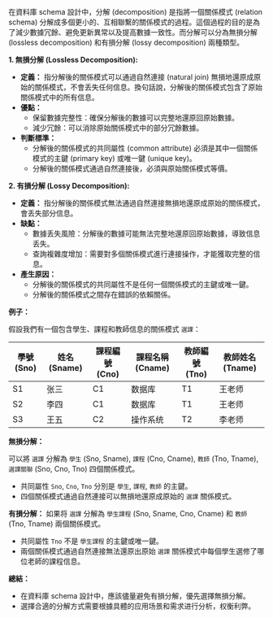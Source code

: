 在資料庫 schema 設計中，分解 (decomposition) 是指將一個關係模式 (relation schema) 分解成多個更小的、互相聯繫的關係模式的過程。這個過程的目的是為了減少數據冗餘、避免更新異常以及提高數據一致性。而分解可以分為無損分解 (lossless decomposition) 和有損分解 (lossy decomposition) 兩種類型。

**1. 無損分解 (Lossless Decomposition):**

- **定義：** 指分解後的關係模式可以通過自然連接 (natural join) 無損地還原成原始的關係模式，不會丢失任何信息。換句話說，分解後的關係模式包含了原始關係模式中的所有信息。
- **優點：** 
    - 保留數據完整性：確保分解後的數據可以完整地還原回原始數據。
    - 減少冗餘：可以消除原始關係模式中的部分冗餘數據。
- **判斷標準：**  
    - 分解後的關係模式的共同屬性 (common attribute) 必須是其中一個關係模式的主鍵 (primary key) 或唯一鍵 (unique key)。
    - 分解後的關係模式通過自然連接後，必須與原始關係模式等價。

**2. 有損分解 (Lossy Decomposition):**

- **定義：** 指分解後的關係模式無法通過自然連接無損地還原成原始的關係模式，會丢失部分信息。
- **缺點：**
    - 數據丢失風險：分解後的數據可能無法完整地還原回原始數據，導致信息丢失。
    - 查詢複雜度增加：需要對多個關係模式進行連接操作，才能獲取完整的信息。
- **產生原因：**
    - 分解後的關係模式的共同屬性不是任何一個關係模式的主鍵或唯一鍵。
    - 分解後的關係模式之間存在錯誤的依賴關係。

**例子：**

假設我們有一個包含學生、課程和教師信息的關係模式 `選課`：

| 學號 (Sno) | 姓名 (Sname) | 課程編號 (Cno) | 課程名稱 (Cname) | 教師編號 (Tno) | 教師姓名 (Tname) |
|---|---|---|---|---|---|
| S1 | 张三 | C1 | 数据库 | T1 | 王老师 |
| S2 | 李四 | C1 | 数据库 | T1 | 王老师 |
| S3 | 王五 | C2 | 操作系统 | T2 |  李老师 |

**無損分解：**

可以將 `選課` 分解為 `學生` (Sno, Sname), `課程` (Cno, Cname),  `教師` (Tno, Tname), `選課關聯` (Sno, Cno, Tno) 四個關係模式。
* 共同屬性 `Sno`, `Cno`, `Tno` 分別是 `學生`, `課程`, `教師` 的主鍵。
* 四個關係模式通過自然連接可以無損地還原成原始的 `選課` 關係模式。

**有損分解：**
如果将 `選課` 分解為 `學生課程` (Sno, Sname, Cno, Cname) 和 `教師` (Tno, Tname) 兩個關係模式。
* 共同屬性 `Tno` 不是 `學生課程` 的主鍵或唯一鍵。
* 兩個關係模式通過自然連接無法還原出原始 `選課` 關係模式中每個學生選修了哪位老師的課程信息。

**總結：**
* 在資料庫 schema 設計中，應該儘量避免有損分解，優先選擇無損分解。
* 選擇合適的分解方式需要根據具體的应用场景和需求进行分析，权衡利弊。


